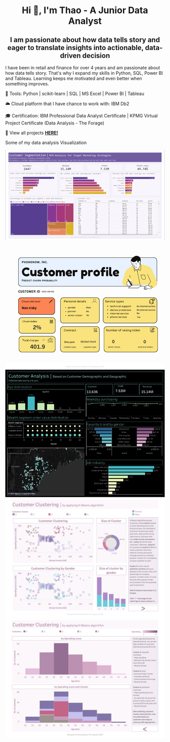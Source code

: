 <h1 align="center"> Hi 👋, I'm Thao - A Junior Data Analyst </h1>

<h2 align="center"> I am passionate about how data tells story and eager to translate insights into actionable, data-driven decision </h2>

I have been in retail and finance for over 4 years and am passionate about how data tells story. That's why I expand my skills in Python, SQL, Power BI and Tableau. Learning keeps me motivated and even better when something improves.

🔧 Tools: Python | scikit-learn | SQL | MS Excel | Power BI | Tableau 

🌥 Cloud platform that I have chance to work with: IBM Db2

🎓 Certification: IBM Professional Data Analyst Certificate | 
KPMG Virtual Project Certificate (Data Analysis - The Forage)

<p> 📌 View all projects <a href="https://github.com/nhthaonguyen?tab=repositories"><strong>HERE!</strong></a> </p>


<p> Some of my data analysis Visualization </p>
<img src="https://github.com/nhthaonguyen/nhthaonguyen.github.io/blob/main/image/Customer-Segmentation-Viz.png?raw=true"/>
<img src="image/churn-predict-profile.png"/>
<img src="https://github.com/nhthaonguyen/nhthaonguyen.github.io/blob/main/image/Customer-Analysis.png?raw=true"/>
<img src="image/Customer-Clustering-KMeans_page1.jpg"/>
<img src="image/Customer-Clustering-KMeans_page2.jpg"/>

